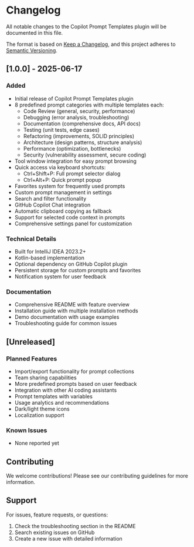 # Changelog

All notable changes to the Copilot Prompt Templates plugin will be documented in this file.

The format is based on [Keep a Changelog](https://keepachangelog.com/en/1.0.0/),
and this project adheres to [Semantic Versioning](https://semver.org/spec/v2.0.0.html).

## [1.0.0] - 2025-06-17

### Added
- Initial release of Copilot Prompt Templates plugin
- 8 predefined prompt categories with multiple templates each:
  - Code Review (general, security, performance)
  - Debugging (error analysis, troubleshooting)
  - Documentation (comprehensive docs, API docs)
  - Testing (unit tests, edge cases)
  - Refactoring (improvements, SOLID principles)
  - Architecture (design patterns, structure analysis)
  - Performance (optimization, bottlenecks)
  - Security (vulnerability assessment, secure coding)
- Tool window integration for easy prompt browsing
- Quick access via keyboard shortcuts:
  - Ctrl+Shift+P: Full prompt selector dialog
  - Ctrl+Alt+P: Quick prompt popup
- Favorites system for frequently used prompts
- Custom prompt management in settings
- Search and filter functionality
- GitHub Copilot Chat integration
- Automatic clipboard copying as fallback
- Support for selected code context in prompts
- Comprehensive settings panel for customization

### Technical Details
- Built for IntelliJ IDEA 2023.2+
- Kotlin-based implementation
- Optional dependency on GitHub Copilot plugin
- Persistent storage for custom prompts and favorites
- Notification system for user feedback

### Documentation
- Comprehensive README with feature overview
- Installation guide with multiple installation methods
- Demo documentation with usage examples
- Troubleshooting guide for common issues

## [Unreleased]

### Planned Features
- Import/export functionality for prompt collections
- Team sharing capabilities
- More predefined prompts based on user feedback
- Integration with other AI coding assistants
- Prompt templates with variables
- Usage analytics and recommendations
- Dark/light theme icons
- Localization support

### Known Issues
- None reported yet

## Contributing

We welcome contributions! Please see our contributing guidelines for more information.

## Support

For issues, feature requests, or questions:
1. Check the troubleshooting section in the README
2. Search existing issues on GitHub
3. Create a new issue with detailed information